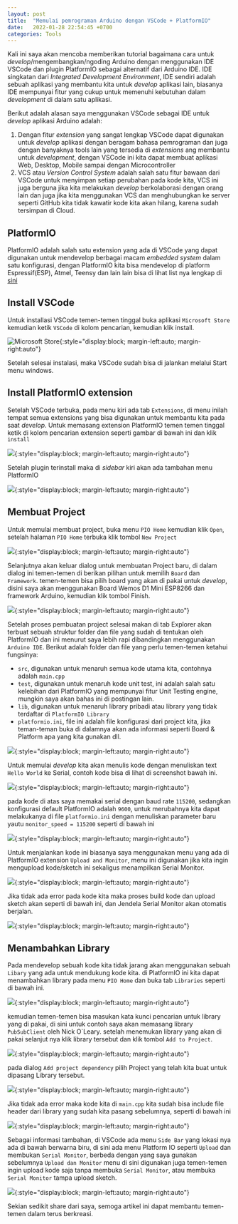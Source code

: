 ```yaml
---
layout: post
title:  "Memulai pemrograman Arduino dengan VSCode + PlatformIO"
date:   2022-01-28 22:54:45 +0700
categories: Tools
--- 
```


Kali ini saya akan mencoba memberikan tutorial bagaimana cara untuk _develop_/mengembangkan/ngoding Arduino dengan menggunakan IDE VSCode dan plugin PlatformIO sebagai alternatif dari Arduino IDE. IDE singkatan dari _Integrated Development Environment_, IDE sendiri adalah sebuah aplikasi yang membantu kita untuk _develop_ aplikasi lain, biasanya IDE mempunyai fitur yang cukup untuk memenuhi kebutuhan dalam _development_ di dalam satu aplikasi.

Berikut adalah alasan saya menggunakan VSCode sebagai IDE untuk _develop_ aplikasi Arduino adalah: 
1. Dengan fitur _extension_ yang sangat lengkap VSCode dapat digunakan untuk _develop_ aplikasi dengan beragam bahasa pemrograman dan juga dengan banyaknya tools lain yang tersedia di _extensions_ ang membantu untuk _development_, dengan VSCode ini kita dapat membuat aplikasi Web, Desktop, Mobile sampai dengan Microcontroller 
2. VCS atau _Version Control System_ adalah salah satu fitur bawaan dari VSCode untuk menyimpan setiap perubahan pada kode kita, VCS ini juga berguna jika kita melakukan _develop_ berkolaborasi dengan orang lain dan juga jika kita menggunakan VCS dan menghubungkan ke server seperti GitHub kita tidak kawatir kode kita akan hilang, karena sudah tersimpan di Cloud.

## PlatformIO
PlatformIO adalah salah satu extension yang ada di VSCode yang dapat digunakan untuk mendevelop berbagai macam _embedded system_ dalam satu konfigurasi, dengan PlatformIO kita bisa mendevelop di platform Espressif(ESP), Atmel, Teensy dan lain lain bisa di lihat list nya lengkap di [sini](https://docs.platformio.org/en/latest/platforms/index.html#embedded)

## Install VSCode
Untuk installasi VSCode temen-temen tinggal buka aplikasi `Microsoft Store` kemudian ketik `VSCode` di kolom pencarian, kemudian klik install.

![Microsoft Store](/assets/2022-01-28-arduino-vscode-platformio/msstore.png){:style="display:block; margin-left:auto; margin-right:auto"}

Setelah selesai instalasi, maka VSCode sudah bisa di jalankan melalui Start menu windows.

## Install PlatformIO extension
Setelah VSCode terbuka, pada menu kiri ada tab `Extensions`, di menu inilah tempat semua extensions yang bisa digunakan untuk membantu kita pada saat _develop_. Untuk memasang extension PlatformIO temen temen tinggal ketik di kolom pencarian extension seperti gambar di bawah ini dan klik `install`

![](/assets/2022-01-28-arduino-vscode-platformio/plugin1.png){:style="display:block; margin-left:auto; margin-right:auto"}

Setelah plugin terinstall maka di _sidebar_ kiri akan ada tambahan menu PlatformIO
 
![](/assets/2022-01-28-arduino-vscode-platformio/plugin2.png){:style="display:block; margin-left:auto; margin-right:auto"}

## Membuat Project
Untuk memulai membuat project, buka menu `PIO Home` kemudian klik `Open`, setelah halaman `PIO Home` terbuka klik tombol `New Project`

![](/assets/2022-01-28-arduino-vscode-platformio/plugin3.png){:style="display:block; margin-left:auto; margin-right:auto"}

Selanjutnya akan keluar dialog untuk membuatan Project baru, di dalam dialog ini temen-temen di berikan pilihan untuk memilih `Board` dan `Framework`. temen-temen bisa pilih board yang akan di pakai untuk _develop_, disini saya akan menggunakan Board Wemos D1 Mini ESP8266 dan framework Arduino, kemudian klik tombol Finish.

![](/assets/2022-01-28-arduino-vscode-platformio/plugin4.png){:style="display:block; margin-left:auto; margin-right:auto"}

Setelah proses pembuatan project selesai makan di tab Explorer akan terbuat sebuah struktur folder dan file yang sudah di tentukan oleh PlatformIO dan ini menurut saya lebih rapi dibandingkan menggunakan `Arduino IDE`. Berikut adalah folder dan file yang perlu temen-temen ketahui fungsinya:
- `src`, digunakan untuk menaruh semua kode utama kita, contohnya adalah `main.cpp`
- `test`, digunakan untuk menaruh kode unit test, ini adalah salah satu kelebihan dari PlatformIO yang mempunyai fitur Unit Testing engine, mungkin saya akan bahas ini di postingan lain.
- `lib`, digunakan untuk menaruh library pribadi atau library yang tidak terdaftar di `PlatformIO Library`
- `platformio.ini`, file ini adalah file konfigurasi dari project kita, jika teman-teman buka di dalamnya akan ada informasi seperti Board & Platform apa yang kita gunakan dll.

![](/assets/2022-01-28-arduino-vscode-platformio/plugin5.png){:style="display:block; margin-left:auto; margin-right:auto"}

Untuk memulai _develop_ kita akan menulis kode dengan menuliskan text `Hello World` ke Serial, contoh kode bisa di lihat di screenshot bawah ini.

![](/assets/2022-01-28-arduino-vscode-platformio/plugin6.png){:style="display:block; margin-left:auto; margin-right:auto"}

pada kode di atas saya memakai serial dengan baud rate `115200`, sedangkan konfigurasi default PlatformIO adalah `9600`, untuk merubahnya kita dapat melakukanya di file `platformio.ini` dengan menuliskan parameter baru yautu `monitor_speed = 115200` seperti di bawah ini

![](/assets/2022-01-28-arduino-vscode-platformio/plugin7.png){:style="display:block; margin-left:auto; margin-right:auto"}

Untuk menjalankan kode ini biasanya saya menggunakan menu yang ada di PlatformIO extension `Upload and Monitor`, menu ini digunakan jika kita ingin mengupload kode/sketch ini sekaligus menampilkan Serial Monitor.

![](/assets/2022-01-28-arduino-vscode-platformio/plugin9.png){:style="display:block; margin-left:auto; margin-right:auto"}

Jika tidak ada error pada kode kita maka proses build kode dan upload sketch akan seperti di bawah ini, dan Jendela Serial Monitor akan otomatis berjalan.

![](/assets/2022-01-28-arduino-vscode-platformio/plugin10.png){:style="display:block; margin-left:auto; margin-right:auto"}

## Menambahkan Library
Pada mendevelop sebuah kode kita tidak jarang akan menggunakan sebuah `Libary` yang ada untuk mendukung kode kita. di PlatformIO ini kita dapat menambahkan library pada menu `PIO Home` dan buka tab `Libraries` seperti di bawah ini.

![](/assets/2022-01-28-arduino-vscode-platformio/plugin11.png){:style="display:block; margin-left:auto; margin-right:auto"}

kemudian temen-temen bisa masukan kata kunci pencarian untuk library yang di pakai, di sini untuk contoh saya akan memasang library `PubSubClient` oleh Nick O\`Leary. setelah menemukan library yang akan di pakai selanjut nya klik library tersebut dan klik tombol `Add to Project`.

![](/assets/2022-01-28-arduino-vscode-platformio/plugin12.png){:style="display:block; margin-left:auto; margin-right:auto"}

pada dialog `Add project dependency` pilih Project yang telah kita buat untuk dipasang Library tersebut.

![](/assets/2022-01-28-arduino-vscode-platformio/plugin13.png){:style="display:block; margin-left:auto; margin-right:auto"}

Jika tidak ada error maka kode kita di `main.cpp` kita sudah bisa include file header dari library yang sudah kita pasang sebelumnya, seperti di bawah ini

![](/assets/2022-01-28-arduino-vscode-platformio/plugin14.png){:style="display:block; margin-left:auto; margin-right:auto"}

Sebagai informasi tambahan, di VSCode ada menu `Side Bar` yang lokasi nya ada di bawah berwarna biru, di sini ada menu Platform IO seperti `Upload` dan membukan `Serial Monitor`, berbeda dengan yang saya gunakan sebelumnya `Upload dan Monitor` menu di sini digunakan juga temen-temen ingin upload kode saja tanpa membuka `Serial Monitor`, atau membuka `Serial Monitor` tampa upload sketch.

![](/assets/2022-01-28-arduino-vscode-platformio/plugin15.png){:style="display:block; margin-left:auto; margin-right:auto"}

Sekian sedikit share dari saya, semoga artikel ini dapat membantu temen-temen dalam terus berkreasi.